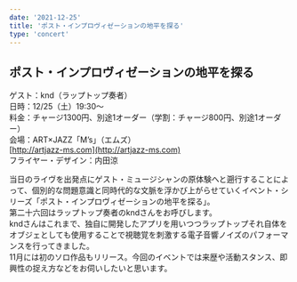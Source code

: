 ```yaml
---
date: '2021-12-25'
title: 'ポスト・インプロヴィゼーションの地平を探る'
type: 'concert'
---
```

## ポスト・インプロヴィゼーションの地平を探る
ゲスト：knd（ラップトップ奏者）  
日時：12/25（土）19:30～  
料金：チャージ1300円、別途1オーダー（学割：チャージ800円、別途1オーダー）  
会場：ART×JAZZ「M’s」（エムズ）  
      [http://artjazz-ms.com](http://artjazz-ms.com)  
フライヤー・デザイン：内田涼  
  
当日のライヴを出発点にゲスト・ミュージシャンの原体験へと遡行することによって、個別的な問題意識と同時代的な文脈を浮かび上がらせていくイベント・シリーズ「ポスト・インプロヴィゼーションの地平を探る」。  
第二十六回はラップトップ奏者のkndさんをお呼びします。  
kndさんはこれまで、独自に開発したアプリを用いつつラップトップそれ自体をオブジェとしても使用することで視聴覚を刺激する電子音響ノイズのパフォーマンスを行ってきました。  
11月には初のソロ作品もリリース。今回のイベントでは来歴や活動スタンス、即興性の捉え方などをお伺いしたいと思います。